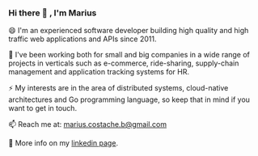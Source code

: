 ### Hi there 👋 , I'm Marius

<!--
**tacheshun/tacheshun** is a ✨ _special_ ✨ repository because its `README.md` (this file) appears on your GitHub profile.

Here are some ideas to get you started:

- 🔭 I’m currently working on ...
- 🌱 I’m currently learning ...
- 👯 I’m looking to collaborate on ...
- 🤔 I’m looking for help with ...
- 💬 Ask me about ...
- 📫 How to reach me: ...
- 😄 Pronouns: ...
- ⚡ Fun fact: ...
-->

😄  I'm an experienced software developer building high quality and high traffic web applications and APIs since 2011.

🌱  I've been working both for small and big companies in a wide range of projects in verticals such as e-commerce, ride-sharing, supply-chain management and application tracking  systems for HR.

⚡  My interests are in the area of distributed systems, cloud-native architectures and Go programming language, so keep that in mind if you want to get in touch.

📫  Reach me at: marius.costache.b@gmail.com

🤔  More info on my <a href="https://www.linkedin.com/in/mariuscostache/">linkedin page</a>.
